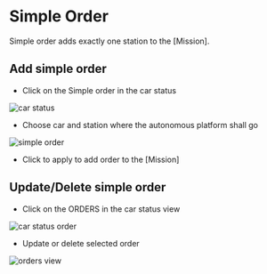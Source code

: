 
# Simple Order

Simple order adds exactly one station to the [Mission].


## Add simple order

- Click on the Simple order in the car status

![car status](./img/CarStatus.png)

- Choose car and station where the autonomous platform shall go

![simple order](./img/SimpleOrder.png)

- Click to apply to add order to the [Mission]

## Update/Delete simple order

- Click on the ORDERS in the car status view

![car status order](./img/CarStatus_Order.png)

- Update or delete selected order

![orders view](./img/OrdersView.png)